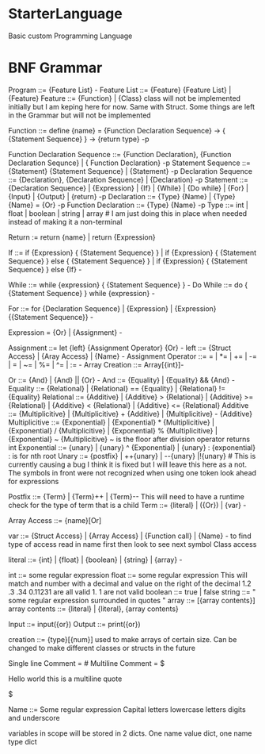 # StarterLanguage
Basic custom Programming Language




# BNF Grammar

Program ::= {Feature List} -
Feature List ::= {Feature} {Feature List} | {Feature}
Feature ::= {Function} | {Class}               class will not be implemented initially but I am keping here for now. Same with Struct. Some things are left in the Grammar but will not be implemented

             
Function ::= define {name} = {Function Declaration Sequence} -> { {Statement Sequence} } -> {return type}    -p

Function Declaration Sequence ::= {Function Declaration}, {Function Declaration Sequnce} | { Function Declaration}    -p
Statement Sequence ::= {Statement} {Statement Sequence} | {Statement}   -p
Declaration Sequence ::= {Declaration}, {Declaration Sequence} | {Declaration}   -p
Statement ::= {Declaration Sequence} | {Expression} | {If} | {While} | {Do while} | {For} | {Input} | {Output} | {return}    -p
Declaration ::= {Type} {Name} | {Type} {Name} = {Or} -p
Function Declaration ::= {Type} {Name}   -p
Type ::= int | float | boolean | string | array    # I am just doing this in place when needed instead of making it a non-terminal

Return := return {name} | return {Expression}

If ::= if {Expression} { {Statement Sequence} } | if {Expression} { {Statement Sequence} } else { {Statement Sequence} } | if {Expression} { {Statement Sequence} } else {If}      -

While ::= while {expression} { {Statement Sequence} }      -
Do While ::= do { {Statement Sequence} } while {expression}       -

For ::= for {Declaration Sequence} | {Expression} | {Expression} {{Statement Sequence}}      - 


Expression = {Or} | {Assignment}      - 

Assignment ::= let {left} {Assignment Operator} {Or} -
left ::= {Struct Access} | {Aray Access} | {Name} -
Assignment Operator ::= = | *= | += | -= | \= | ~= | %= | ^= | :=     -
Array Creation ::= Array[{int}]-


Or ::= {And} | {And} || {Or}         -
And ::= {Equality} | {Equality} && {And}     -
Equality ::= {Relational} | {Relational} == {Equality}   | {Relational} != {Equality} 
Relational ::= {Additive} | {Additive} > {Relational} | {Additive} >= {Relational} | {Additive} < {Relational} | {Additive} <= {Relational} 
Additive ::= {Multiplicitive} | {Multiplicitive} + {Additive} | {Multiplicitive} - {Additive}
Multiplicitive ::= {Exponential} | {Exponential} * {Multiplicitive} | {Exponential} / {Multiplicitive} |  {Exponential} % {Multiplicitive} | {Exponential} ~ {Multiplicitive}            ~ is the floor after division operator  returns int
Exponential ::= {unary} | {unary} ^ {Exponential} | {unary} : {exponential}    : is for nth root
Unary ::= {postfix} | ++{unary} | --{unary} |!{unary}                         # This is currently causing a bug I think it is fixed but I will leave this here as a not. The symbols in front were not recognized when using one token look ahead for expressions

Postfix ::= {Term} | {Term}++ | {Term}--    This will need to have a runtime check for the type of term that is a child
Term ::= {literal} | ({Or}) | {var} -

Array Access ::= {name}[Or]


var ::= {Struct Access} | {Array Access} | {Function call} | {Name}     -  to find type of access read in name first then look to see next symbol     Class access 

literal ::= {int} | {float} | {boolean} | {string} | {array}     -


int ::= some regular expression
float ::= some regular expression       This will match and number with a decimal and value on the right of the decimal   1.2  .3 .34 0.11231  are all valid  1. 1 are not valid
boolean ::= true | false
string ::= " some regular expression surrounded in quotes "
array ::= [{array contents}]
array contents ::= {literal} | {literal}, {array contents}

Input ::= input({or})
Output ::= print({or})

creation ::= {type}[{num}]       used to make arrays of certain size. Can be changed to make different classes or structs in the future

Single line Comment = #
Multiline Comment = 
$

Hello world this is a multiline quote

$
 

Name ::= Some regular expression     Capital letters lowercase letters digits and underscore






variables in scope will be stored in 2 dicts. One name value dict, one name type dict